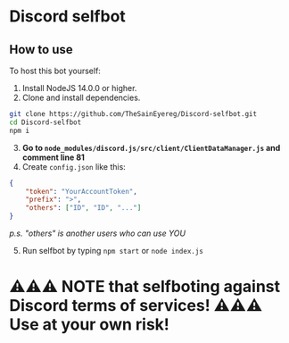 # Discord selfbot

## How to use
To host this bot yourself:
1. Install NodeJS 14.0.0 or higher.
2. Clone and install dependencies.
```sh
git clone https://github.com/TheSainEyereg/Discord-selfbot.git
cd Discord-selfbot
npm i
```
3. **Go to `node_modules/discord.js/src/client/ClientDataManager.js` and comment line 81**
4. Create `config.json` like this: 
```json
{
    "token": "YourAccountToken",
    "prefix": ">",
    "others": ["ID", "ID", "..."]
}
```
_p.s. "others" is another users who can use YOU_

5. Run selfbot by typing `npm start` or `node index.js` 

# ⚠⚠⚠ NOTE that selfboting against Discord terms of services! ⚠⚠⚠<br>**Use at your own risk!**